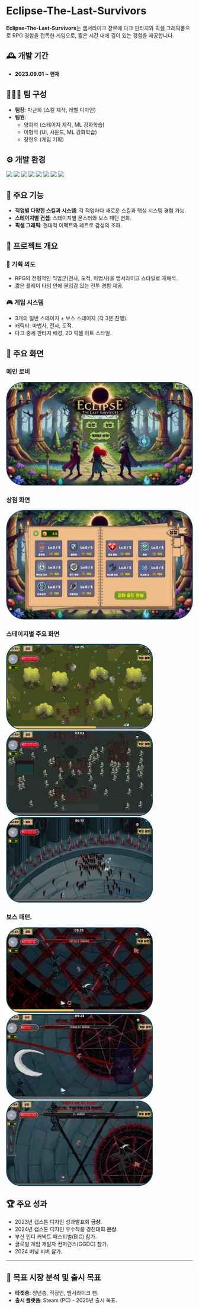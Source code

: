 # Eclipse-The-Last-Survivors

**Eclipse-The-Last-Survivors**는 뱀서라이크 장르에 다크 판타지와 픽셀 그래픽풍으로 RPG 경험을 접목한 게임으로, 짧은 시간 내에 깊이 있는 경험을 제공합니다.


## 🕰️ 개발 기간
- **2023.09.01 ~ 현재**

## 🧑‍🤝‍🧑 팀 구성
- **팀장**: 박근희 (스킬 제작, 레벨 디자인)
- **팀원**:
  - 양희석 (스테이지 제작, ML 강화학습)
  - 이형석 (UI, 사운드, ML 강화학습)
  - 장현우 (게임 기획)


## ⚙️ 개발 환경
<img src="https://img.shields.io/badge/Unity Editor v2023.1.15f-000000?style=for-the-badge&logo=unity&logoColor=white"> <img src="https://img.shields.io/badge/ML Agent V0.28.0-000000?style=for-the-badge&logo=unity&logoColor=white"> <img src="https://img.shields.io/badge/Unity Package MLAgents: V2.0.1-000000?style=for-the-badge&logo=unity&logoColor=white"> <img src="https://img.shields.io/badge/Python V3.7.9-3776AB?style=for-the-badge&logo=Python&logoColor=white"> <img src="https://img.shields.io/badge/Anaconda3 V5.1.0-44A833?style=for-the-badge&logo=Anaconda&logoColor=white"> <img src="https://img.shields.io/badge/TensorFlow V2.13.0-FF6F00?style=for-the-badge&logo=TensorFlow&logoColor=white"> <img src="https://img.shields.io/badge/PyTorch V1.10.2-EE4C2C?style=for-the-badge&logo=PyTorch&logoColor=white"> <img src="https://img.shields.io/badge/C%23-512BD4?style=for-the-badge&logo=csharp&logoColor=white">


## 🔧 주요 기능
- **직업별 다양한 스킬과 시스템**: 각 직업마다 새로운 스킬과 핵심 시스템 경험 가능.
- **스테이지별 컨셉**: 스테이지별 몬스터와 보스 패턴 변화.
- **픽셀 그래픽**: 현대적 이펙트와 레트로 감성의 조화.


## 🌟 프로젝트 개요

### 🎯 기획 의도
- RPG의 전형적인 직업군(전사, 도적, 마법사)을 뱀서라이크 스타일로 재해석.
- 짧은 플레이 타임 안에 몰입감 있는 전투 경험 제공.

### 🎮 게임 시스템
- 3개의 일반 스테이지 + 보스 스테이지 (각 3분 진행).
- 캐릭터: 마법사, 전사, 도적.
- 다크 중세 판타지 배경, 2D 픽셀 아트 스타일.


## 📸 주요 화면
### 메인 로비
![Main Lobby](https://raw.githubusercontent.com/geunhi/my-works/main/Images/Main_Lobby.png)

### 상점 화면
![Shop](https://raw.githubusercontent.com/geunhi/my-works/main/Images/Shop.png)

### 스테이지별 주요 화면
![Stage 1](https://raw.githubusercontent.com/geunhi/my-works/main/Images/Stage1.png)
![Stage 2](https://raw.githubusercontent.com/geunhi/my-works/main/Images/Stage2.png)
![Stage 3](https://raw.githubusercontent.com/geunhi/my-works/main/Images/Stage3.png)

### 보스 패턴.
![Boss 70% Gimmick](https://raw.githubusercontent.com/geunhi/my-works/main/Images/Boss_70%26_Gimmick.png)
![Boss 30% Gimmick](https://raw.githubusercontent.com/geunhi/my-works/main/Images/Boss_30%25_Gimmick.png)
![Boss Last Gimmick](https://raw.githubusercontent.com/geunhi/my-works/main/Images/Boss_Last_Gimmick.png)


## 🏆 주요 성과
- 2023년 캡스톤 디자인 성과발표회 **금상**.
- 2024년 캡스톤 디자인 우수작품 경진대회 **은상**.
- 부산 인디 커넥트 패스티벌(BIC) 참가.
- 글로벌 게임 개발자 컨퍼런스(GGDC) 참가.
- 2024 버닝 비버 참가.
---

## 🎯 목표 시장 분석 및 출시 목표
- **타겟층**: 청년층, 직장인, 뱀서라이크 팬.
- **출시 플랫폼**: Steam (PC) - 2025년 출시 목표.
